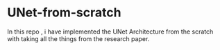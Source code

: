 # UNet-from-scratch
In this repo , i have implemented the UNet Architecture from the scratch with taking all the things from the research paper.
